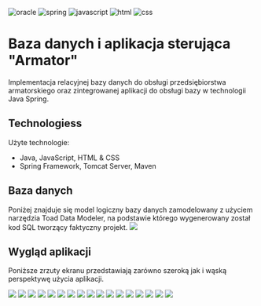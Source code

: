 
![oracle](https://img.shields.io/badge/Oracle-F80000?style=for-the-badge&logo=Oracle&logoColor=white)
![spring](https://img.shields.io/badge/Spring-6DB33F?style=for-the-badge&logo=spring&logoColor=white)
![javascript](https://img.shields.io/badge/JavaScript-323330?style=for-the-badge&logo=javascript&logoColor=F7DF1E)
![html](https://img.shields.io/badge/HTML5-E34F26?style=for-the-badge&logo=html5&logoColor=white)
![css](https://img.shields.io/badge/CSS3-1572B6?style=for-the-badge&logo=css3&logoColor=white)



# Baza danych i aplikacja sterująca "Armator"

Implementacja relacyjnej bazy danych do obsługi przedsiębiorstwa armatorskiego oraz zintegrowanej aplikacji do obsługi bazy w technologii Java Spring.

## Technologiess
Użyte technologie:
 * Java, JavaScript, HTML & CSS
 * Spring Framework, Tomcat Server, Maven

## Baza danych
Poniżej znajduje się model logiczny bazy danych zamodelowany z użyciem narzędzia Toad Data Modeler, na podstawie którego wygenerowany został kod SQL tworzący faktyczny projekt.
<img src="zdj\Logiczny.png"/>

## Wygląd aplikacji
Poniższe zrzuty ekranu przedstawiają zarówno szeroką jak i wąską perspektywę użycia aplikacji.

<img src="zdj\mainpage.png"/>
<img src="zdj\LOGINBEZPRZESUWANIA.png"/>
<img src="zdj\loginpageLEPSZYSCREENXD.png"/>
<img src="zdj\adminmainpage1.png"/>
<img src="zdj\adminmainpage2.png"/>
<img src="zdj\adminmainpage3.png"/>
<img src="zdj\adminmainpage4.png"/>

<img src="zdj\editformprzyklad.png"/>
<img src="zdj\newprzyklad.png"/>
<img src="zdj\beforedelete.png"/>
<img src="zdj\afterdelete.png"/>
<img src="zdj\error.png"/>
<img src="zdj\usermainpage.png"/>
<img src="zdj\gdzieplywamy.png"/>
<img src="zdj\czymplywamy.png"/>
<img src="zdj\zobaczdane.png"/>
<img src="zdj\edytujdaneklienta.png"/>


